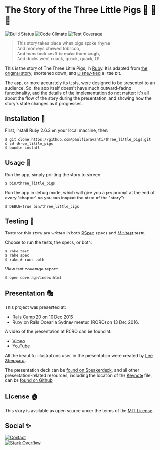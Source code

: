 # The Story of the Three Little Pigs :pig: :pig: :pig:

[![Build Status][travis-badge]][travis-url]
[![Code Climate][code-climate-badge]][code-climate-url]
[![Test Coverage][code-climate-coverage-badge]][code-climate-coverage-url]

> This story takes place when pigs spoke rhyme  
  And monkeys chewed tobacco,  
  And hens took snuff to make them tough,  
  And ducks went quack, quack, quack, O!  

This is the story of The Three Little Pigs, in [Ruby][].
It is adapted from [the original story][three-little-pigs-story], shortened
down, and [Disney-fied][Disneyfy] a little bit.

The app, or more accurately its tests, were designed to be presented to an
audience.  So, the app itself doesn't have much outward-facing functionality,
and the details of the implementation do not matter: it's all about the flow
of the story during the presentation, and showing how the story's state changes
as it progresses.

## Installation :pig_nose:

First, install Ruby 2.6.3 on your local machine, then:

    $ git clone https://github.com/paulfioravanti/three_little_pigs.git
    $ cd three_little_pigs
    $ bundle install

## Usage :pig2:

Run the app, simply printing the story to screen:

    $ bin/three_little_pigs

Run the app in debug mode, which will give you a `pry` prompt at the end
of every "chapter" so you can inspect the state of the "story":

    $ DEBUG=true bin/three_little_pigs

## Testing :wolf:

Tests for this story are written in both [RSpec][] specs and [Minitest][] tests.

Choose to run the tests, the specs, or both:

    $ rake test
    $ rake spec
    $ rake # runs both

View test coverage report:

    $ open coverage/index.html

## Presentation :performing_arts:

This project was presented at:

- [Rails Camp 20][rails-camp-20] on 10 Dec 2016
- [Ruby on Rails Oceania Sydney meetup][roro] (RORO) on 13 Dec 2016.

A video of the presentation at RORO can be found at:

- [Vimeo][vimeo-url]
- [YouTube][youtube-url]

All the beautiful illustrations used in the presentation were created by
[Lee Sheppard][].

The presentation deck can be [found on Speakerdeck][Speakerdeck], and all other
presentation-related resources, including the location of the [Keynote][] file,
can be [found on Github][Github].

## License :house:

This story is available as open source under the terms of the [MIT License][].

## Social :sparkles:

[![Contact][twitter-badge]][twitter-url]<br />
[![Stack Overflow][stackoverflow-badge]][stackoverflow-url]

[code-climate-badge]: https://codeclimate.com/github/paulfioravanti/three_little_pigs/badges/gpa.svg
[code-climate-coverage-badge]: https://codeclimate.com/github/paulfioravanti/three_little_pigs/badges/coverage.svg
[code-climate-coverage-url]: https://codeclimate.com/github/paulfioravanti/three_little_pigs
[code-climate-url]: https://codeclimate.com/github/paulfioravanti/three_little_pigs
[Disneyfy]: https://www.dictionary.com/browse/disneyfy
[Github]: https://github.com/paulfioravanti/presentations/tree/master/three_little_pigs
[Guard]: https://github.com/guard/guard/
[Keynote]: https://www.apple.com/keynote/
[Lee Sheppard]: https://leesheppard.com/
[Minitest]: https://github.com/seattlerb/minitest
[MIT License]: LICENSE.txt
[rails-camp-20]: https://ti.to/ruby-australia/rails-camp-queensland-2016/en
[roro]: https://www.meetup.com/Ruby-On-Rails-Oceania-Sydney/events/234773812/
[RSpec]: http://rspec.info/
[Ruby]: https://github.com/ruby/ruby
[Simplecov]: https://github.com/colszowka/simplecov
[Speakerdeck]: https://speakerdeck.com/paulfioravanti/the-story-of-the-three-little-pigs
[stackoverflow-badge]: http://stackoverflow.com/users/flair/567863.png
[stackoverflow-url]: http://stackoverflow.com/users/567863/paul-fioravanti
[survey-tool-elixir]: https://github.com/paulfioravanti/survey_tool_elixir
[three-little-pigs-story]: http://www.authorama.com/english-fairy-tales-16.html
[travis-badge]: https://travis-ci.org/paulfioravanti/three_little_pigs.svg?branch=master
[travis-url]: https://travis-ci.org/paulfioravanti/three_little_pigs
[twitter-badge]: https://img.shields.io/badge/contact-%40paulfioravanti-blue.svg
[twitter-url]: https://twitter.com/paulfioravanti
[vimeo-url]: https://vimeo.com/196540052
[youtube-url]: https://www.youtube.com/watch?v=hxhibetoPLw
